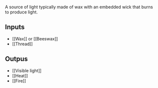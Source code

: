 A source of light typically made of wax with an embedded wick that burns to produce light.
## Inputs
- [[Wax]] or [[Beeswax]]
- [[Thread]]
## Outpus
- [[Visible light]]
- [[Heat]]
- [[Fire]]